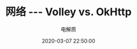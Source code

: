 ---
layout: post
title: 网络 --- Volley vs. OkHttp
description: 面向Socket编程：OkHttp = Volley + HttpURLConnection
author: 电解质
date: 2020-03-07 22:50:00
share: true
comments: true
tag: 
- app-design/av
published : false
---